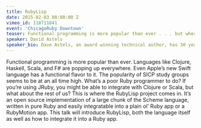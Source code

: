```yaml
---
title: RubyLisp
date: 2015-02-03 00:00:00 Z
vimeo_id: 118711841
event: 'ChicagoRuby Downtown'
teaser: Functional programming is more popular than ever . . . but where does RubyLisp fit in?
speaker: David Astels
speaker_bio: Dave Astels, an award winning technical author, has 30 years of experience creating software, primarily using object-oriented and functional languages. Dave has worked for companies such as TogetherSoft, ThoughtWorks, Google, and DRW. He currently works for SteelSeries, in charge of Research and Innovation. Dave once wrote a blog post that resulted in rSpec.
---
```


Functional programming is more popular than ever. Languages like Clojure, Haskell, Scala, and F# are popping up everywhere. Even Apple’s new Swift language has a functional flavor to it. The popularity of SICP study groups seems to be at an all time high. What’s a poor Ruby programmer to do? If you’re using JRuby, you might be able to integrate with Clojure or Scala, but what about the rest of us? This is where the RubyLisp project comes in. It’s an open source implementation of a large chunk of the Scheme language, written in pure Ruby and easily integratable into a plain ol’ Ruby app or a RubyMotion app. This talk will introduce RubyLisp, both the language itself as well as how to integrate it into a Ruby app.
